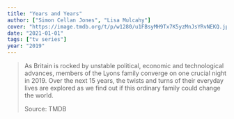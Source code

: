 ```yaml
---
title: "Years and Years"
author: ["Simon Cellan Jones", "Lisa Mulcahy"]
cover: "https://image.tmdb.org/t/p/w1280/u1FBsyMH9Tx7K5yzMnJsYRvNEKQ.jpg"
date: "2021-01-01"
tags: ["tv series"]
year: "2019"
---
```


> As Britain is rocked by unstable political, economic and technological advances, members of the Lyons family converge on one crucial night in 2019. Over the next 15 years, the twists and turns of their everyday lives are explored as we find out if this ordinary family could change the world.
>
> Source: TMDB

